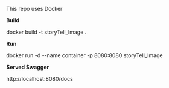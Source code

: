 This repo uses Docker

**Build**

docker build -t storyTell_Image .

**Run**

docker run -d --name container -p 8080:8080 storyTell_Image

**Served Swagger**

http://localhost:8080/docs
